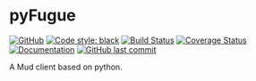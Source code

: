 # pyFugue

[![GitHub](https://img.shields.io/github/license/NimVek/python-pyfugue)](https://github.com/NimVek/python-pyfugue/blob/master/LICENSE)
[![Code style: black](https://img.shields.io/badge/code%20style-black-black)](https://github.com/psf/black)
[![Build Status](https://img.shields.io/github/workflow/status/NimVek/python-pyfugue/Continuous%20Integration)](https://github.com/NimVek/python-pyfugue/actions/)
[![Coverage Status](https://img.shields.io/codecov/c/github/NimVek/python-pyfugue)](https://codecov.io/gh/NimVek/python-pyfugue/)
[![Documentation](https://img.shields.io/badge/docs-passing-brightgreen)](https://NimVek.github.io/python-pyfugue/)
[![GitHub last commit](https://img.shields.io/github/last-commit/NimVek/python-pyfugue)](https://github.com/NimVek/python-pyfugue/commits/master)

A Mud client based on python.
